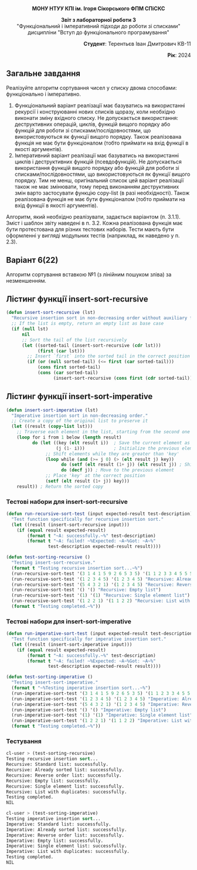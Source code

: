 <p align="center"><b>МОНУ НТУУ КПІ ім. Ігоря Сікорського ФПМ СПіСКС</b></p>
<p align="center">
<b>Звіт з лабораторної роботи 3</b><br/>
"Функціональний і імперативний підходи до роботи зі списками"<br/>
дисципліни "Вступ до функціонального програмування"
</p>
<p align="right"><b>Студент</b>: Терентьєв Іван Дмитрович КВ-11</p>
<p align="right"><b>Рік</b>: 2024</p>

## Загальне завдання
Реалізуйте алгоритм сортування чисел у списку двома способами: функціонально і імперативно.
1. Функціональний варіант реалізації має базуватись на використанні рекурсії і конструюванні нових списків щоразу, коли необхідно виконати зміну вхідного списку. Не допускається використання: деструктивних операцій, циклів, функцій вищого порядку або функцій для роботи зі списками/послідовностями, що використовуються як функції вищого порядку. Також реалізована функція не має бути функціоналом (тобто приймати на вхід функції в якості аргументів).
2. Імперативний варіант реалізації має базуватись на використанні циклів і деструктивних функцій (псевдофункцій). Не допускається використання функцій вищого порядку або функцій для роботи зі списками/послідовностями, що використовуються як функції вищого порядку. Тим не менш, оригінальний список цей варіант реалізації також не має змінювати, тому перед виконанням деструктивних змін варто застосувати функцію copy-list (в разі необхідності). Також реалізована функція не має бути функціоналом (тобто приймати на вхід функції в якості аргументів). 

Алгоритм, який необхідно реалізувати, задається варіантом (п. 3.1.1). Зміст і шаблон звіту наведені в п. 3.2. 
Кожна реалізована функція має бути протестована для різних тестових наборів. 
Тести мають бути оформленні у вигляді модульних тестів (наприклад, як наведено у п. 2.3).
## Варіант 6(22)
Алгоритм сортування вставкою №1 (з лінійним пошуком зліва) за незменшенням.
## Лістинг функції insert-sort-recursive
```lisp
(defun insert-sort-recursive (lst)
  "Recursive insertion sort in non-decreasing order without auxiliary functions."
  ;; If the list is empty, return an empty list as base case
  (if (null lst)
      nil
      ;; Sort the tail of the list recursively
      (let ((sorted-tail (insert-sort-recursive (cdr lst)))
            (first (car lst)))
        ;; Insert `first` into the sorted tail in the correct position
        (if (or (null sorted-tail) (<= first (car sorted-tail)))
            (cons first sorted-tail)
            (cons (car sorted-tail)
                  (insert-sort-recursive (cons first (cdr sorted-tail))))))))
```
## Лістинг функції insert-sort-imperative
```lisp
(defun insert-sort-imperative (lst)
  "Imperative insertion sort in non-decreasing order."
  ;; Create a copy of the original list to preserve it
  (let ((result (copy-list lst)))
    ;; Traverse each element in the list, starting from the second one
    (loop for i from 1 below (length result)
          do (let ((key (elt result i))  ; Save the current element as 'key'
                   (j (1- i)))           ; Initialize the previous element index
               ;; Shift elements while they are greater than 'key'
               (loop while (and (>= j 0) (> (elt result j) key))
                     do (setf (elt result (1+ j)) (elt result j)) ; Shift right
                     do (decf j)) ; Move to the previous element
               ;; Place 'key' at the correct position
               (setf (elt result (1+ j)) key)))
    result)) ; Return the sorted copy
```
### Тестові набори для insert-sort-recursive
```lisp
(defun run-recursive-sort-test (input expected-result test-description)
  "Test function specifically for recursive insertion sort."
  (let ((result (insert-sort-recursive input)))
    (if (equal result expected-result)
        (format t "~A: successfully.~%" test-description)
        (format t "~A: failed! ~%Expected: ~A~%Got: ~A~%" 
                test-description expected-result result))))

(defun test-sorting-recursive ()
  "Testing insert-sort-recursive."
  (format t "Testing recursive insertion sort...~%")
  (run-recursive-sort-test '(3 1 4 1 5 9 2 6 5 3 5) '(1 1 2 3 3 4 5 5 5 6 9) "Recursive: Standard list")
  (run-recursive-sort-test '(1 2 3 4 5) '(1 2 3 4 5) "Recursive: Already sorted list")
  (run-recursive-sort-test '(5 4 3 2 1) '(1 2 3 4 5) "Recursive: Reverse order list")
  (run-recursive-sort-test '() '() "Recursive: Empty list")
  (run-recursive-sort-test '(1) '(1) "Recursive: Single element list")
  (run-recursive-sort-test '(1 2 2 1) '(1 1 2 2) "Recursive: List with duplicates")
  (format t "Testing completed.~%"))
```

### Тестові набори для insert-sort-imperative
```lisp
(defun run-imperative-sort-test (input expected-result test-description)
  "Test function specifically for imperative insertion sort."
  (let ((result (insert-sort-imperative input)))
    (if (equal result expected-result)
        (format t "~A: successfully.~%" test-description)
        (format t "~A: failed! ~%Expected: ~A~%Got: ~A~%" 
                test-description expected-result result))))

(defun test-sorting-imperative ()
  "Testing insert-sort-imperative."
  (format t "~%Testing imperative insertion sort...~%")
  (run-imperative-sort-test '(3 1 4 1 5 9 2 6 5 3 5) '(1 1 2 3 3 4 5 5 5 6 9) "Imperative: Standard list")
  (run-imperative-sort-test '(1 2 3 4 5) '(1 2 3 4 5) "Imperative: Already sorted list")
  (run-imperative-sort-test '(5 4 3 2 1) '(1 2 3 4 5) "Imperative: Reverse order list")
  (run-imperative-sort-test '() '() "Imperative: Empty list")
  (run-imperative-sort-test '(1) '(1) "Imperative: Single element list")
  (run-imperative-sort-test '(1 2 2 1) '(1 1 2 2) "Imperative: List with duplicates")
  (format t "Testing completed.~%"))
```

### Тестування
```lisp
cl-user > (test-sorting-recursive)
Testing recursive insertion sort...
Recursive: Standard list: successfully.
Recursive: Already sorted list: successfully.
Recursive: Reverse order list: successfully.
Recursive: Empty list: successfully.
Recursive: Single element list: successfully.
Recursive: List with duplicates: successfully.
Testing completed.
NIL

cl-user > (test-sorting-imperative)
Testing imperative insertion sort...
Imperative: Standard list: successfully.
Imperative: Already sorted list: successfully.
Imperative: Reverse order list: successfully.
Imperative: Empty list: successfully.
Imperative: Single element list: successfully.
Imperative: List with duplicates: successfully.
Testing completed.
NIL
```